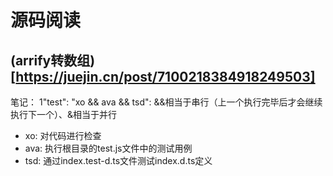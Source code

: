 <!--
 * @Author: TerryMin
 * @Date: 2022-06-07 10:51:52
 * @LastEditors: TerryMin
 * @LastEditTime: 2022-06-07 11:00:39
 * @Description: file not
-->
# 源码阅读

## (arrify转数组)[https://juejin.cn/post/7100218384918249503]
笔记：
1"test": "xo && ava && tsd": &&相当于串行（上一个执行完毕后才会继续执行下一个）、&相当于并行

- xo: 对代码进行检查
- ava: 执行根目录的test.js文件中的测试用例
- tsd: 通过index.test-d.ts文件测试index.d.ts定义    

